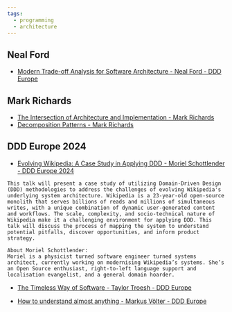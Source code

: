 ```yaml
---
tags:
  - programming
  - architecture
---
```


## Neal Ford

- [Modern Trade-off Analysis for Software Architecture - Neal Ford - DDD Europe](https://www.youtube.com/watch?v=uQ_sSC9gAsU&t=1621s)

## Mark Richards
- [The Intersection of Architecture and Implementation - Mark Richards](https://www.youtube.com/watch?v=n6G5qtJHmgw&t=267s)
- [Decomposition Patterns - Mark Richards](https://www.youtube.com/watch?v=wiWjX9yaXTY&t=785s)

## DDD Europe 2024
- [Evolving Wikipedia: A Case Study in Applying DDD - Moriel Schottlender - DDD Europe 2024](https://www.youtube.com/watch?v=IvTmHMAd7nY)

````
This talk will present a case study of utilizing Domain-Driven Design (DDD) methodologies to address the challenges of evolving Wikipedia's underlying system architecture. Wikipedia is a 23-year-old open-source monolith that serves billions of reads and millions of simultaneous writes, with a unique combination of dynamic user-generated content and workflows. The scale, complexity, and socio-technical nature of Wikipedia make it a challenging environment for applying DDD. This talk will discuss the process of mapping the system to understand potential pitfalls, discover opportunities, and inform product strategy.

About Moriel Schottlender:
Moriel is a physicist turned software engineer turned systems architect, currently working on modernising Wikipedia’s systems. She’s an Open Source enthusiast, right-to-left language support and localisation evangelist, and a general domain hoarder.
````

- [The Timeless Way of Software - Taylor Troesh - DDD Europe](https://www.youtube.com/watch?v=wTv5kvuP1hI)

- [How to understand almost anything - Markus Völter - DDD Europe](https://www.youtube.com/watch?v=4UHhaOCjMgY)